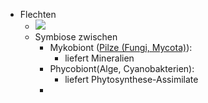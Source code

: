 - Flechten
    - ![](https://remnote-user-data.s3.amazonaws.com/8Lv35xFoavhEwqq3V2i60reUJFfZjJC9LNRNygSk6ZXm4w7eEDrQuPOU64SPTC80BIByjlvCGpuawIadlvKT7qcu32HzqLVQ4OSrdRm4_hH4kcR489jEVKjAgsyVtYOB)  
    - Symbiose zwischen
        - Mykobiont ([Pilze (Fungi, Mycota)](Pilze-(Fungi,-Mycota).md)):
            - liefert Mineralien
        - Phycobiont(Alge, Cyanobakterien):
            - liefert Phytosynthese-Assimilate
        - 
